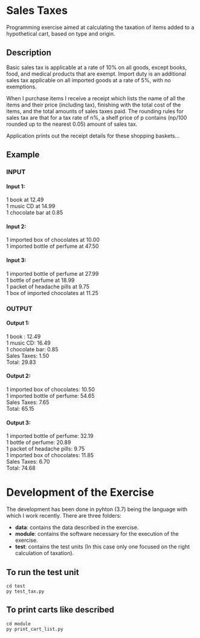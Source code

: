 # Sales Taxes
Programming exercise aimed at calculating the taxation of items added to a hypothetical cart, based on type and origin.
## Description 
Basic sales tax is applicable at a rate of 10% on all goods, except books, food, and medical products that are exempt. Import duty is an additional sales tax applicable on all imported goods at a rate of 5%, with no exemptions.

When I purchase items I receive a receipt which lists the name of all the items and their price (including tax), finishing with the total cost of the items, and the total amounts of sales taxes paid. The rounding rules for sales tax are that for a tax rate of n%, a shelf price of p contains (np/100 rounded up to the nearest 0.05) amount of sales tax.

Application prints out the receipt details for these shopping baskets...

## Example
### INPUT
#### Input 1:
1 book at 12.49\
1 music CD at 14.99\
1 chocolate bar at 0.85

#### Input 2:
1 imported box of chocolates at 10.00\
1 imported bottle of perfume at 47.50

#### Input 3:
1 imported bottle of perfume at 27.99\
1 bottle of perfume at 18.99\
1 packet of headache pills at 9.75\
1 box of imported chocolates at 11.25

### OUTPUT
#### Output 1:
1 book : 12.49\
1 music CD: 16.49\
1 chocolate bar: 0.85\
Sales Taxes: 1.50\
Total: 29.83

#### Output 2:
1 imported box of chocolates: 10.50\
1 imported bottle of perfume: 54.65\
Sales Taxes: 7.65\
Total: 65.15

#### Output 3:
1 imported bottle of perfume: 32.19\
1 bottle of perfume: 20.89\
1 packet of headache pills: 9.75\
1 imported box of chocolates: 11.85\
Sales Taxes: 6.70\
Total: 74.68

# Development of the Exercise
The development has been done in pyhton (3.7) being the language with which I work recently.
There are three folders:
* **data**: contains the data described in the exercise.
* **module**: contains the software necessary for the execution of the exercise.
* **test**: contains the test units (In this case only one focused on the right calculation of taxation).

## To run the test unit
```
cd test
py test_tax.py
```

## To print carts like described 
```
cd module
py print_cart_list.py
```
